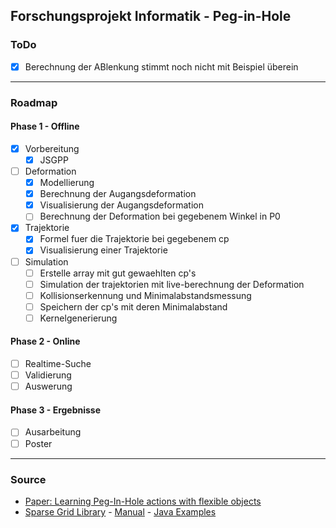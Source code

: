 ## Forschungsprojekt Informatik - Peg-in-Hole
### ToDo
+ [x] Berechnung der ABlenkung stimmt noch nicht mit Beispiel überein
----
### Roadmap
#### Phase 1 - Offline
+ [x] Vorbereitung
	+ [x] JSGPP
+ [ ] Deformation
	+ [x] Modellierung
	+ [x] Berechnung der Augangsdeformation
	+ [x] Visualisierung der Augangsdeformation
	+ [ ] Berechnung der Deformation bei gegebenem Winkel in P0
+ [x] Trajektorie
	+ [x] Formel fuer die Trajektorie bei gegebenem cp
	+ [x] Visualisierung einer Trajektorie
+ [ ] Simulation
	+ [ ] Erstelle array mit gut gewaehlten cp's
	+ [ ] Simulation der trajektorien mit live-berechnung der Deformation
	+ [ ] Kollisionserkennung und Minimalabstandsmessung
	+ [ ] Speichern der cp's mit deren Minimalabstand
	+ [ ] Kernelgenerierung

#### Phase 2 - Online
+ [ ] Realtime-Suche
+ [ ] Validierung
+ [ ] Auswerung

####  Phase 3 - Ergebnisse
+ [ ] Ausarbeitung
+ [ ] Poster
----
### Source
* [Paper: Learning Peg-In-Hole actions with flexible objects](https://www.researchgate.net/publication/265945436_Learning_Peg-In-Hole_actions_with_flexible_objects)
* [Sparse Grid Library](http://sgpp.sparsegrids.org/index.html) - [Manual](http://sgpp.sparsegrids.org/manual.html) - [Java Examples](http://sgpp.sparsegrids.org/examples_java.html)
